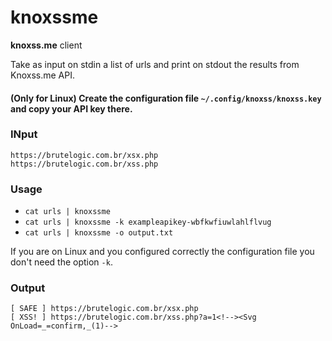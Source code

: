 # knoxssme

**knoxss.me** client

Take as input on stdin a list of urls and print on stdout the results from Knoxss.me API.

#### (Only for Linux) Create the configuration file `~/.config/knoxss/knoxss.key` and copy your API key there.

### INput

```
https://brutelogic.com.br/xsx.php
https://brutelogic.com.br/xss.php
```

### Usage

- `cat urls | knoxssme`
- `cat urls | knoxssme -k exampleapikey-wbfkwfiuwlahlflvug`
- `cat urls | knoxssme -o output.txt`

If you are on Linux and you configured correctly the configuration file you don't need the option `-k`.


### Output

```
[ SAFE ] https://brutelogic.com.br/xsx.php
[ XSS! ] https://brutelogic.com.br/xss.php?a=1<!--><Svg OnLoad=_=confirm,_(1)-->
```
